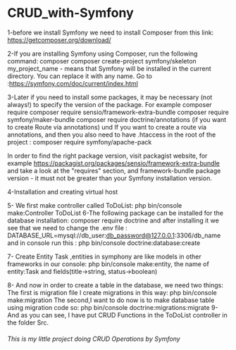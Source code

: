 # CRUD_with-Symfony
1-before we install Symfony we need to install Composer from this link: https://getcomposer.org/download/

2-If you are installing Symfony using Composer, run the following command:
composer  composer create-project symfony/skeleton my_project_name - means that Symfony will be installed in the current directory. You can replace it with any name.
Go to :https://symfony.com/doc/current/index.html

3-Later if you need to install some packages, it may be necessary (not always!) to specify the version of the package. For example composer require 
composer require sensio/framework-extra-bundle
composer require symfony/maker-bundle
composer require doctrine/annotations (if you want to create Route via annotations) und If you want to create a route via annotations, and then you also need to have .htaccess in the root of the project : composer require symfony/apache-pack

In order to find the right package version, visit packagist website, for example https://packagist.org/packages/sensio/framework-extra-bundle
and take a look at the "requires" section, and framework-bundle package version - it must not be greater than your Symfony installation version.

4-Installation and creating virtual host 

5- We first make controller called ToDoList: php bin/console make:Controller ToDoList
6-The following package can be installed for the database installation: composer require doctrine
and after installing it we see that we need to change the .env file : DATABASE_URL=mysql://db_user:db_password@127.0.0.1:3306/db_name
and in console run this : php bin/console doctrine:database:create

7- Create Entity Task ,entities in symphony are like models in other frameworks
in our console:
php bin/console make:entity, 
  the name of entity:Task and fields(title->string, status->boolean)
  
8- And now in order to create a table in the database, we need two things:
  The first is migration file I create migrations in this way: php bin/console make:migration
  The second,I want to do now is to make database table using migration code so: php bin/console doctrine:migrations:migrate
9-And as you can see, I have put CRUD Functions in the ToDoList controller in the folder Src.

###### This is my little project doing CRUD Operations by Symfony

